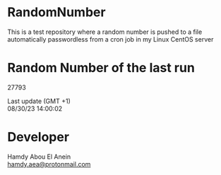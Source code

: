 # RandomNumber    
This is a test repository where a random number is pushed to a file automatically passwordless from a cron job in my Linux CentOS server    
# Random Number of the last run   
27793
      
Last update (GMT +1)    
08/30/23 14:00:02
# Developer    
Hamdy Abou El Anein   
hamdy.aea@protonmail.com
